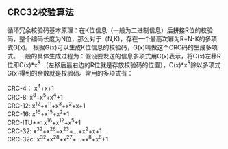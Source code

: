 ## CRC32校验算法
循环冗余校验码基本原理：在K位信息（一般为二进制信息）后拼接R位的校验码，整个编码长度为N位，那么对于（N,K)，存在一个最高次幂为R=N-K的多项式G(x)。
根据G(x)可以生成K位信息的校验码，G(x)叫做这个CRC码的生成多项式。一般的具体生成过程为：假设要发送的信息多项式用C(x)表示，将C(x)左移R位即C(x)*x<sup>R</sup>
（左移后最右边的R位就是存放校验码的位置），C(x)*x<sup>R</sup>除以多项式G(x)得到的余数就是校验码。常用的多项式有：

CRC-4： x<sup>4</sup>+x+1 <br/>
CRC-8: x<sup>8</sup>+x<sup>5</sup>+x<sup>4</sup>+1 <br/>
CRC-12: x<sup>12</sup>+x<sup>11</sup>+x<sup>3</sup>+x<sup>2</sup>+x+1 <br/>
CRC-16: x<sup>16</sup>+x<sup>15</sup>+x<sup>2</sup>+1 <br/>
CRC-ITU**: x<sup>16</sup>+x<sup>12</sup>+x<sup>5</sup>+1 <br/>
CRC-32: x<sup>32</sup>+x<sup>26</sup>+x<sup>23</sup>+...+x<sup>2</sup>+x+1 <br/>
CRC-32c: x<sup>32</sup>+x<sup>28</sup>+x<sup>27</sup>+...+x<sup>8</sup>+x<sup>6</sup>+1 <br/>